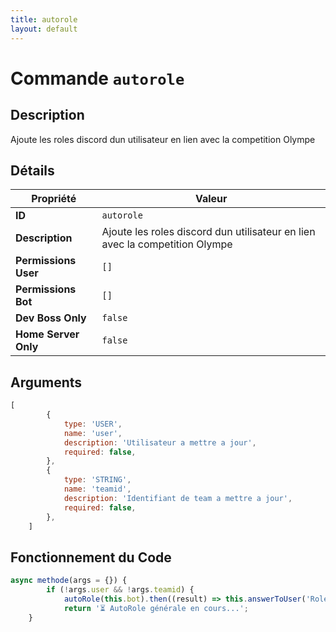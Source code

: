```yaml
---
title: autorole
layout: default
---
```


# Commande `autorole`

## Description

Ajoute les roles discord dun utilisateur en lien avec la competition Olympe

## Détails

| Propriété | Valeur |
| --- | --- |
| **ID** | `autorole` |
| **Description** | Ajoute les roles discord dun utilisateur en lien avec la competition Olympe |
| **Permissions User** | `[]` |
| **Permissions Bot** | `[]` |
| **Dev Boss Only** | `false` |
| **Home Server Only** | `false` |

## Arguments

```javascript
[
		{
			type: 'USER',
			name: 'user',
			description: 'Utilisateur a mettre a jour',
			required: false,
		},
		{
			type: 'STRING',
			name: 'teamid',
			description: 'Identifiant de team a mettre a jour',
			required: false,
		},
	]
```

## Fonctionnement du Code

```javascript
async methode(args = {}) {
		if (!args.user && !args.teamid) {
			autoRole(this.bot).then((result) => this.answerToUser('Roles mis à jour'));
			return '⏳ AutoRole générale en cours...';
	}
```
